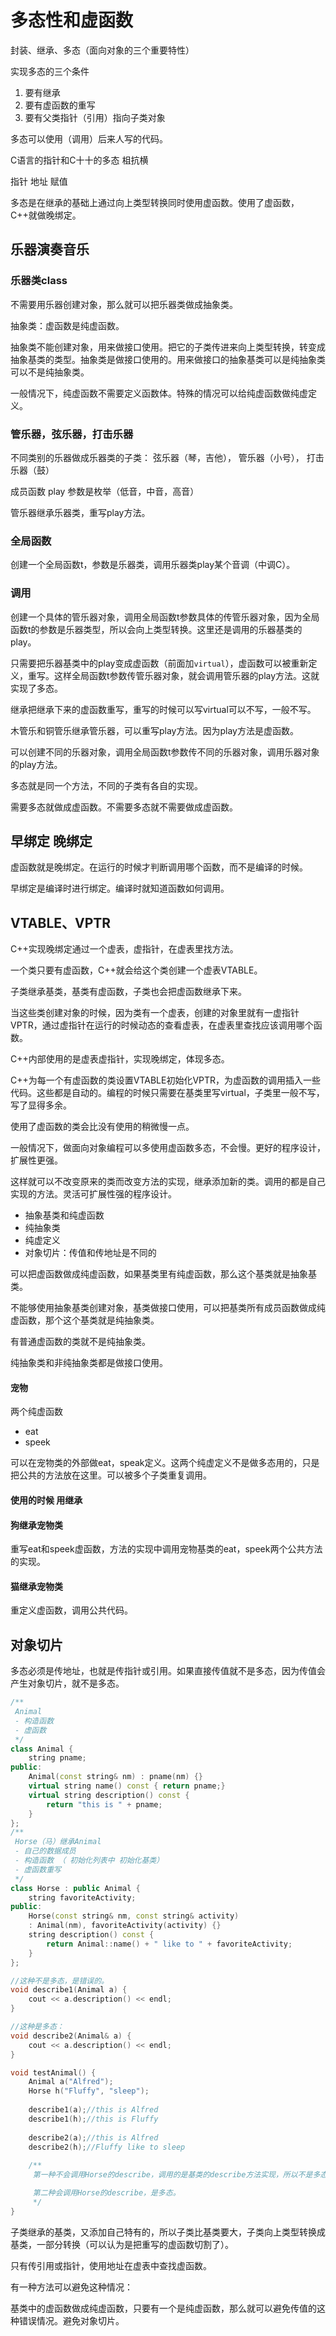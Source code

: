# 多态性和虚函数

封装、继承、多态（面向对象的三个重要特性）

实现多态的三个条件

1. 要有继承
2. 要有虚函数的重写
3. 要有父类指针（引用）指向子类对象

多态可以使用（调用）后来人写的代码。

C语言的指针和C十十的多态 柤抗横

指针 地址 赋值

多态是在继承的基础上通过向上类型转换同时使用虚函数。使用了虚函数，C++就做晚绑定。

## 乐器演奏音乐

### 乐器类class

不需要用乐器创建对象，那么就可以把乐器类做成抽象类。

抽象类：虚函数是纯虚函数。

抽象类不能创建对象，用来做接口使用。把它的子类传进来向上类型转换，转变成抽象基类的类型。抽象类是做接口使用的。用来做接口的抽象基类可以是纯抽象类可以不是纯抽象类。

一般情况下，纯虚函数不需要定义函数体。特殊的情况可以给纯虚函数做纯虚定义。

### 管乐器，弦乐器，打击乐器

不同类别的乐器做成乐器类的子类：  弦乐器（琴，吉他）， 管乐器（小号）， 打击乐器（鼓）

成员函数 play 参数是枚举（低音，中音，高音）

管乐器继承乐器类，重写play方法。

### 全局函数

创建一个全局函数t，参数是乐器类，调用乐器类play某个音调（中调C）。

### 调用

创建一个具体的管乐器对象，调用全局函数t参数具体的传管乐器对象，因为全局函数t的参数是乐器类型，所以会向上类型转换。这里还是调用的乐器基类的play。

只需要把乐器基类中的play变成虚函数（前面加`virtual`），虚函数可以被重新定义，重写。这样全局函数t参数传管乐器对象，就会调用管乐器的play方法。这就实现了多态。

继承把继承下来的虚函数重写，重写的时候可以写virtual可以不写，一般不写。

木管乐和铜管乐继承管乐器，可以重写play方法。因为play方法是虚函数。

可以创建不同的乐器对象，调用全局函数t参数传不同的乐器对象，调用乐器对象的play方法。

多态就是同一个方法，不同的子类有各自的实现。

需要多态就做成虚函数。不需要多态就不需要做成虚函数。

## 早绑定 晚绑定

虚函数就是晚绑定。在运行的时候才判断调用哪个函数，而不是编译的时候。

早绑定是编译时进行绑定。编译时就知道函数如何调用。

## VTABLE、VPTR

C++实现晚绑定通过一个虚表，虚指针，在虚表里找方法。

一个类只要有虚函数，C++就会给这个类创建一个虚表VTABLE。

子类继承基类，基类有虚函数，子类也会把虚函数继承下来。

当这些类创建对象的时候，因为类有一个虚表，创建的对象里就有一虚指针VPTR，通过虚指针在运行的时候动态的查看虚表，在虚表里查找应该调用哪个函数。

C++内部使用的是虚表虚指针，实现晚绑定，体现多态。

C++为每一个有虚函数的类设置VTABLE初始化VPTR，为虚函数的调用插入一些代码。这些都是自动的。编程的时候只需要在基类里写virtual，子类里一般不写，写了显得多余。

使用了虚函数的类会比没有使用的稍微慢一点。

一般情况下，做面向对象编程可以多使用虚函数多态，不会慢。更好的程序设计，扩展性更强。

这样就可以不改变原来的类而改变方法的实现，继承添加新的类。调用的都是自己实现的方法。灵活可扩展性强的程序设计。

- 抽象基类和纯虚函数
- 纯抽象类
- 纯虚定义
- 对象切片：传值和传地址是不同的

可以把虚函数做成纯虚函数，如果基类里有纯虚函数，那么这个基类就是抽象基类。

不能够使用抽象基类创建对象，基类做接口使用，可以把基类所有成员函数做成纯虚函数，那个这个基类就是纯抽象类。

有普通虚函数的类就不是纯抽象类。

纯抽象类和非纯抽象类都是做接口使用。

#### 宠物

两个纯虚函数

- eat
- speek

可以在宠物类的外部做eat，speak定义。这两个纯虚定义不是做多态用的，只是把公共的方法放在这里。可以被多个子类重复调用。

#### 使用的时候 用继承 

#### 狗继承宠物类

重写eat和speek虚函数，方法的实现中调用宠物基类的eat，speek两个公共方法的实现。

#### 猫继承宠物类

重定义虚函数，调用公共代码。

## 对象切片

多态必须是传地址，也就是传指针或引用。如果直接传值就不是多态，因为传值会产生对象切片，就不是多态。

```c++
/**
 Animal
 - 构造函数
 - 虚函数
 */
class Animal {
    string pname;
public:
    Animal(const string& nm) : pname(nm) {}
    virtual string name() const { return pname;}
    virtual string description() const {
        return "this is " + pname;
    }
};
/**
 Horse（马）继承Animal
 - 自己的数据成员
 - 构造函数 （ 初始化列表中 初始化基类）
 - 虚函数重写
 */
class Horse : public Animal {
    string favoriteActivity;
public:
    Horse(const string& nm, const string& activity)
    : Animal(nm), favoriteActivity(activity) {}
    string description() const {
        return Animal::name() + " like to " + favoriteActivity;
    }
};

//这种不是多态，是错误的。
void describe1(Animal a) {
    cout << a.description() << endl;
}

//这种是多态：
void describe2(Animal& a) {
    cout << a.description() << endl;
}

void testAnimal() {
    Animal a("Alfred");
    Horse h("Fluffy", "sleep");
    
    describe1(a);//this is Alfred
    describe1(h);//this is Fluffy
    
    describe2(a);//this is Alfred
    describe2(h);//Fluffy like to sleep
    
    /**
     第一种不会调用Horse的describe，调用的是基类的describe方法实现，所以不是多态。

     第二种会调用Horse的describe，是多态。
     */
}
```

子类继承的基类，又添加自己特有的，所以子类比基类要大，子类向上类型转换成基类，一部分转换（可以认为是把重写的虚函数切割了）。

只有传引用或指针，使用地址在虚表中查找虚函数。

有一种方法可以避免这种情况：

基类中的虚函数做成纯虚函数，只要有一个是纯虚函数，那么就可以避免传值的这种错误情况。避免对象切片。

